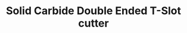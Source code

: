---
# layout: product_detail
title: Solid Carbide Double Ended T-Slot cutter
img: /assets/images/special/Solid_Carbide_Double_Ended_T-Slot_cutter-min.png
---